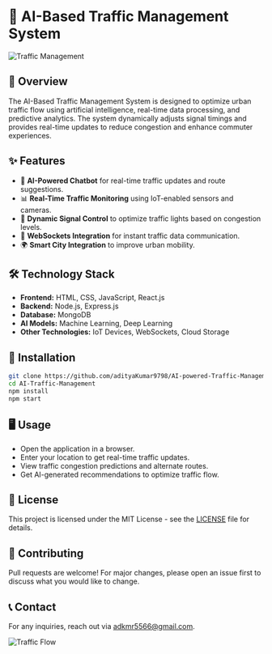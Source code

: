 # 🚦 AI-Based Traffic Management System

![Traffic Management](https://via.placeholder.com/800x300.png?text=AI+Traffic+Management)

## 📌 Overview
The AI-Based Traffic Management System is designed to optimize urban traffic flow using artificial intelligence, real-time data processing, and predictive analytics. The system dynamically adjusts signal timings and provides real-time updates to reduce congestion and enhance commuter experiences.

## ✨ Features
- 🤖 **AI-Powered Chatbot** for real-time traffic updates and route suggestions.
- 📊 **Real-Time Traffic Monitoring** using IoT-enabled sensors and cameras.
- 🔄 **Dynamic Signal Control** to optimize traffic lights based on congestion levels.
- 📡 **WebSockets Integration** for instant traffic data communication.
- 🌍 **Smart City Integration** to improve urban mobility.

## 🛠 Technology Stack
- **Frontend:** HTML, CSS, JavaScript, React.js
- **Backend:** Node.js, Express.js
- **Database:** MongoDB
- **AI Models:** Machine Learning, Deep Learning
- **Other Technologies:** IoT Devices, WebSockets, Cloud Storage

## 📂 Installation
```bash
git clone https://github.com/adityaKumar9798/AI-powered-Traffic-Management-system.git
cd AI-Traffic-Management
npm install
npm start
```

## 🖥️ Usage
- Open the application in a browser.
- Enter your location to get real-time traffic updates.
- View traffic congestion predictions and alternate routes.
- Get AI-generated recommendations to optimize traffic flow.

## 📜 License
This project is licensed under the MIT License - see the [LICENSE](LICENSE) file for details.

## 🤝 Contributing
Pull requests are welcome! For major changes, please open an issue first to discuss what you would like to change.

## 📞 Contact
For any inquiries, reach out via [adkmr5566@gmail.com](mailto:email@example.com).

![Traffic Flow](https://via.placeholder.com/600x200.png?text=Smart+Traffic+Flow)
